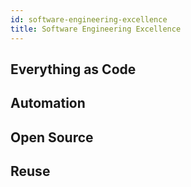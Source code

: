 ```yaml
---
id: software-engineering-excellence
title: Software Engineering Excellence
---
```


## Everything as Code

## Automation

## Open Source

## Reuse
